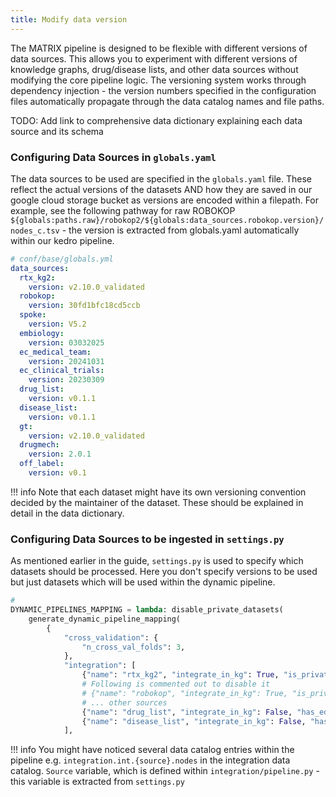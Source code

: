 ```yaml
---
title: Modify data version
---
```


The MATRIX pipeline is designed to be flexible with different versions of data sources. This allows you to experiment with different versions of knowledge graphs, drug/disease lists, and other data sources without modifying the core pipeline logic. The versioning system works through dependency injection - the version numbers specified in the configuration files automatically propagate through the data catalog names and file paths.

TODO: Add link to comprehensive data dictionary explaining each data source and its schema

### Configuring Data Sources in `globals.yaml`

The data sources to be used are specified in the `globals.yaml` file. These reflect the actual versions of the datasets AND how they are saved in our google cloud storage bucket as versions are encoded within a filepath. For example, see the following pathway for raw ROBOKOP `${globals:paths.raw}/robokop2/${globals:data_sources.robokop.version}/nodes_c.tsv` - the version is extracted from globals.yaml automatically within our kedro pipeline.
```yaml
# conf/base/globals.yml
data_sources:
  rtx_kg2:
    version: v2.10.0_validated
  robokop:
    version: 30fd1bfc18cd5ccb
  spoke:
    version: V5.2
  embiology:
    version: 03032025
  ec_medical_team:
    version: 20241031
  ec_clinical_trials:
    version: 20230309
  drug_list:
    version: v0.1.1
  disease_list:
    version: v0.1.1
  gt:
    version: v2.10.0_validated
  drugmech:
    version: 2.0.1
  off_label:
    version: v0.1
```
!!! info 
    Note that each dataset might have its own versioning convention decided by the maintainer of the dataset. These should be explained in detail in the data dictionary. 

### Configuring Data Sources to be ingested in `settings.py`

As mentioned earlier in the guide, `settings.py` is used to specify which datasets should be processed. Here you don't specify versions to be used but just datasets which will be used within the dynamic pipeline.

```python 
#
DYNAMIC_PIPELINES_MAPPING = lambda: disable_private_datasets(
    generate_dynamic_pipeline_mapping(
        {
            "cross_validation": {
                "n_cross_val_folds": 3,
            },
            "integration": [
                {"name": "rtx_kg2", "integrate_in_kg": True, "is_private": False},
                # Following is commented out to disable it
                # {"name": "robokop", "integrate_in_kg": True, "is_private": False},
                # ... other sources
                {"name": "drug_list", "integrate_in_kg": False, "has_edges": False},
                {"name": "disease_list", "integrate_in_kg": False, "has_edges": False},
            ],
```

!!! info 
    You might have noticed several data catalog entries within the pipeline e.g. `integration.int.{source}.nodes` in the integration data catalog. `Source` variable, which is defined within `integration/pipeline.py` - this variable is extracted from `settings.py`
